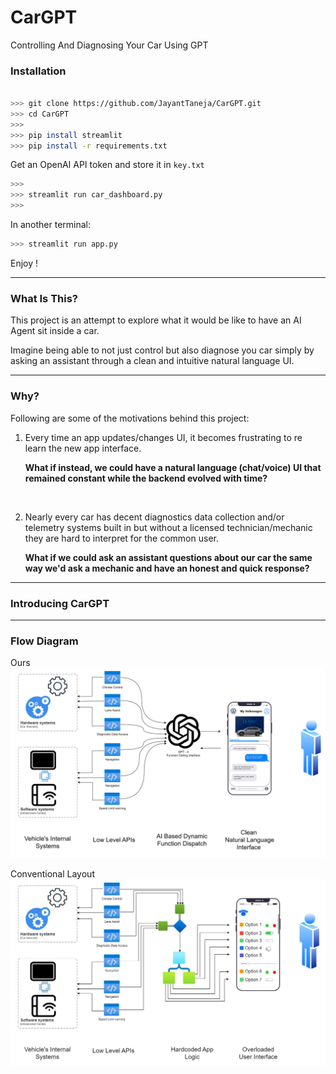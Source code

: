 # CarGPT
Controlling And Diagnosing Your Car Using GPT


### Installation

```bash

>>> git clone https://github.com/JayantTaneja/CarGPT.git
>>> cd CarGPT
>>>
>>> pip install streamlit
>>> pip install -r requirements.txt
```

Get an OpenAI API token and store it in ```key.txt```

```bash
>>>
>>> streamlit run car_dashboard.py
>>>
```

In another terminal:

```bash
>>> streamlit run app.py
```

Enjoy !

---

### What Is This?

This project is an attempt to explore what it would be like to have an AI Agent sit inside a car. 

Imagine being able to not just control but also diagnose you car simply by asking an assistant through a clean and intuitive natural language UI.

---


### Why?

Following are some of the motivations behind this project:

1. Every time an app updates/changes UI, it becomes frustrating to re learn the new app interface. 

    **What if instead, we could have a natural language (chat/voice) UI that remained constant while the backend evolved with time?**

<br>

2. Nearly every car has decent diagnostics data collection and/or telemetry systems built in but without a licensed technician/mechanic they are hard to interpret for the common user.

    **What if we could ask an assistant questions about our car the same way we'd ask a mechanic and have an honest and quick response?**

---

### Introducing CarGPT


---

### Flow Diagram

Ours
![flow_chart](./new.jpg)

Conventional Layout
![flow_chart2](./conventional.jpg)